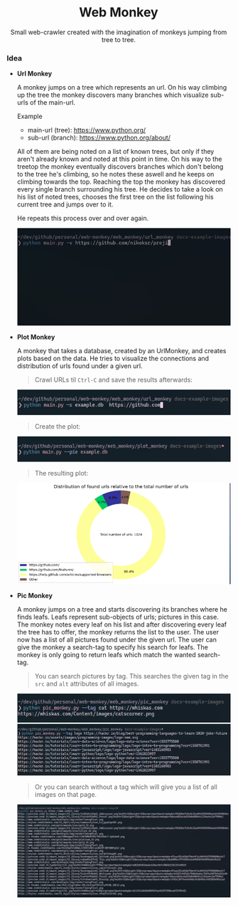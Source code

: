 <h1 align="center">Web Monkey</h1>

<p align="center">Small web-crawler created with the imagination of monkeys jumping from tree to tree.</p>

### Idea

-   **Url Monkey**

    A monkey jumps on a tree which represents an url. On his way climbing up the tree
    the monkey discovers many branches which visualize sub-urls of the main-url.

    Example

    -   main-url (tree):  <https://www.python.org/>
    -   sub-url (branch): <https://www.python.org/about/>

    All of them are being noted on a list of known trees, but only if they aren't already
    known and noted at this point in time. On his way to the treetop the monkey eventually
    discovers branches which don't belong to the tree he's climbing, so he notes these aswell
    and he keeps on climbing towards the top. Reaching the top the monkey has discovered every
    single branch surrounding his tree. He decides to take a look on his list of noted trees,
    chooses the first tree on the list following his current tree and jumps over to it.

    He repeats this process over and over again.

    <img src="assets/gifs/web-monkey-example.gif" alt="web-monkey example" />

-   **Plot Monkey**

    A monkey that takes a database, created by an UrlMonkey, and creates plots based on the data.
    He tries to visualize the connections and distribution of urls found under a given url.

    > Crawl URLs til `Ctrl-C` and save the results afterwards:

    <img src="assets/images/web-monkey-save.png" alt="web-monkey save" />

    > Create the plot:

    <img src="assets/images/plot-monkey.png" alt="plot-monkey example" />

    > The resulting plot:

    <img src="assets/images/plot-monkey-result.png" alt="plot-monkey result" />

-   **Pic Monkey**

    A monkey jumps on a tree and starts discovering its branches where he finds leafs. Leafs
    represent sub-objects of urls; pictures in this case. The monkey notes every leaf on his list
    and after discovering every leaf the tree has to offer, the monkey returns the list to the user.
    The user now has a list of all pictures found under the given url.
    The user can give the monkey a search-tag to specify his search for leafs. The monkey is only
    going to return leafs which match the wanted search-tag.


    > You can search pictures by tag. This searches the given tag in the `src` and `alt` attributes of all images.

    <img src="assets/images/pic-monkey-example-1.png" alt="pic-monkey example 1" />

    <img src="assets/images/pic-monkey-example-2.png" alt="pic-monkey example 2" />

    > Or you can search without a tag which will give you a list of all images on that page.

    <img src="assets/images/pic-monkey-example-3.png" alt="pic-monkey example 3" />
